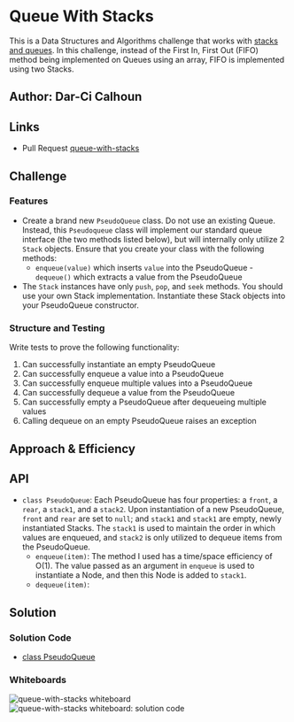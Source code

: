 # Queue With Stacks

This is a Data Structures and Algorithms challenge that works with [stacks and queues](https://codefellows.github.io/common_curriculum/data_structures_and_algorithms/Code_401/class-10/resources/stacks_and_queues.html). In this challenge, instead of the First In, First Out (FIFO) method being implemented on Queues using an array, FIFO is implemented using two Stacks.

## Author: Dar-Ci Calhoun

## Links

- Pull Request [queue-with-stacks](https://github.com/dcalhoun286/data-structures-and-algorithms/pull/36)

## Challenge

### Features

- Create a brand new `PseudoQueue` class. Do not use an existing Queue. Instead, this `Pseudoqueue` class will implement our standard queue interface (the two methods listed below), but will internally only utilize 2 `Stack` objects. Ensure that you create your class with the following methods:
  - `enqueue(value)` which inserts `value` into the PseudoQueue
  -`dequeue()` which extracts a value from the PseudoQueue
- The `Stack` instances have only `push`, `pop`, and `seek` methods. You should use your own Stack implementation. Instantiate these Stack objects into your PseudoQueue constructor.

### Structure and Testing

Write tests to prove the following functionality:

1. Can successfully instantiate an empty PseudoQueue
1. Can successfully enqueue a value into a PseudoQueue
1. Can successfully enqueue multiple values into a PseudoQueue
1. Can successfully dequeue a value from the PseudoQueue
1. Can successfully empty a PseudoQueue after dequeueing multiple values
1. Calling dequeue on an empty PseudoQueue raises an exception

## Approach & Efficiency

## API

- `class PseudoQueue`: Each PseudoQueue has four properties: a `front`, a `rear`, a `stack1`, and a `stack2`. Upon instantiation of a new PseudoQueue, `front` and `rear` are set to `null`; and `stack1` and `stack1` are empty, newly instantiated Stacks. The `stack1` is used to maintain the order in which values are enqueued, and `stack2` is only utilized to dequeue items from the PseudoQueue.
  - `enqueue(item)`: The method I used has a time/space efficiency of O(1). The value passed as an argument in `enqueue` is used to instantiate a Node, and then this Node is added to `stack1`.
  - `dequeue(item)`:

## Solution

### Solution Code

- [class PseudoQueue](lib/queue-with-stacks.js)

### Whiteboards

![queue-with-stacks whiteboard]()
![queue-with-stacks whiteboard: solution code]()

